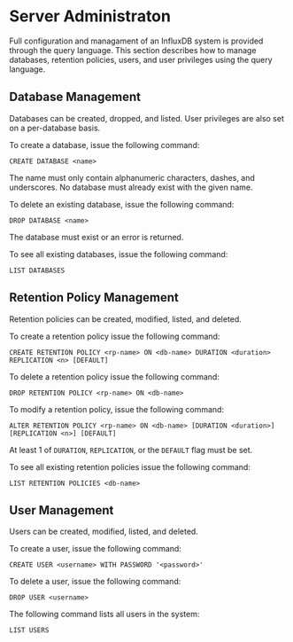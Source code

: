 # Server Administraton
Full configuration and managament of an InfluxDB system is provided through the query language. This section describes how to manage databases, retention policies, users, and user privileges using the query language.

## Database Management
Databases can be created, dropped, and listed. User privileges are also set on a per-database basis.

To create a database, issue the following command:

`CREATE DATABASE <name>`

The name must only contain alphanumeric characters, dashes, and underscores. No database must already exist with the given name.

To delete an existing database, issue the following command:

`DROP DATABASE <name>`

The database must exist or an error is returned.

To see all existing databases, issue the following command:

`LIST DATABASES`

## Retention Policy Management
Retention policies can be created, modified, listed, and deleted.

To create a retention policy issue the following command:

`CREATE RETENTION POLICY <rp-name> ON <db-name> DURATION <duration> REPLICATION <n> [DEFAULT]`

To delete a retention policy issue the following command:

`DROP RETENTION POLICY <rp-name> ON <db-name>`

To modify a retention policy, issue the following command:

`ALTER RETENTION POLICY <rp-name> ON <db-name> [DURATION <duration>] [REPLICATION <n>] [DEFAULT]`

At least 1 of `DURATION`, `REPLICATION`, or the `DEFAULT` flag must be set.

To see all existing retention policies issue the following command:

`LIST RETENTION POLICIES <db-name>`

## User Management
Users can be created, modified, listed, and deleted.

To create a user, issue the following command:

`CREATE USER <username> WITH PASSWORD '<password>'`

To delete a user, issue the following command:

`DROP USER <username>`

The following command lists all users in the system:

`LIST USERS`


